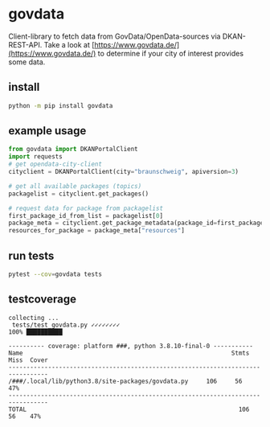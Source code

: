 # govdata
Client-library to fetch data from GovData/OpenData-sources via DKAN-REST-API. 
Take a look at [https://www.govdata.de/](https://www.govdata.de/) to determine if your city of interest provides some data.

## install 
```bash
python -m pip install govdata
```

## example usage
```py
from govdata import DKANPortalClient 
import requests
# get opendata-city-client
cityclient = DKANPortalClient(city="braunschweig", apiversion=3)

# get all available packages (topics)
packagelist = cityclient.get_packages()

# request data for package from packagelist
first_package_id_from_list = packagelist[0]
package_meta = cityclient.get_package_metadata(package_id=first_package_id_from_list)
resources_for_package = package_meta["resources"]
```

## run tests
```bash
pytest --cov=govdata tests
```

## testcoverage
```
collecting ... 
 tests/test_govdata.py ✓✓✓✓✓✓✓✓                                                                                                                                          100% ██████████

---------- coverage: platform ###, python 3.8.10-final-0 -----------
Name                                                          Stmts   Miss  Cover
---------------------------------------------------------------------------------
/###/.local/lib/python3.8/site-packages/govdata.py     106     56    47%
---------------------------------------------------------------------------------
TOTAL                                                           106     56    47%
```

